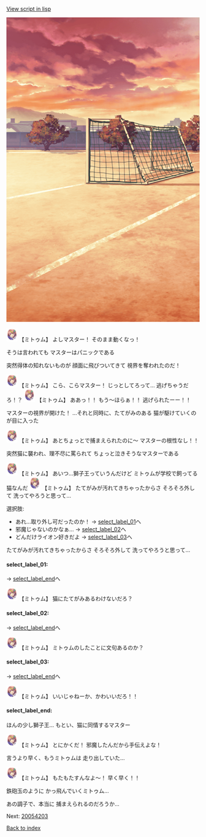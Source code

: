 [View script in lisp](../scripts/20054202.txt)

![Schoolyard_evening.png](../images/backgrounds/Schoolyard_evening.png)

<img src="../images/units/200511.png" alt="200511.png" height="34"/>
【ミトゥム】
よしマスター！
そのまま動くなっ！

そうは言われても
マスターはパニックである

突然得体の知れないものが
顔面に飛びついてきて
視界を奪われたのだ！

<img src="../images/units/200511.png" alt="200511.png" height="34"/>
【ミトゥム】
こら、こらマスター！
じっとしてろって…
逃げちゃうだろ！？

<img src="../images/units/200511.png" alt="200511.png" height="34"/>
【ミトゥム】
ああっ！！
もう～ほらぁ！！
逃げられたーー！！

マスターの視界が開けた！
…それと同時に、たてがみのある
猫が駆けていくのが目に入った

<img src="../images/units/200511.png" alt="200511.png" height="34"/>
【ミトゥム】
あとちょっとで捕まえられたのに～
マスターの根性なし！！

突然猫に襲われ、理不尽に罵られて
ちょっと泣きそうなマスターである

<img src="../images/units/200511.png" alt="200511.png" height="34"/>
【ミトゥム】
あいつ…獅子王っていうんだけど
ミトゥムが学校で飼ってる猫なんだ

<img src="../images/units/200511.png" alt="200511.png" height="34"/>
【ミトゥム】
たてがみが汚れてきちゃったからさ
そろそろ外して
洗ってやろうと思って…

選択肢:
- あれ…取り外し可だったのか！ → [select_label_01](#select_label_01)へ
- 邪魔じゃないのかなぁ… → [select_label_02](#select_label_02)へ
- どんだけライオン好きだよ → [select_label_03](#select_label_03)へ

たてがみが汚れてきちゃったからさ
そろそろ外して
洗ってやろうと思って…

#### select_label_01:
 → [select_label_end](#select_label_end)へ

<img src="../images/units/200511.png" alt="200511.png" height="34"/>
【ミトゥム】
猫にたてがみあるわけないだろ？

#### select_label_02:
 → [select_label_end](#select_label_end)へ

<img src="../images/units/200511.png" alt="200511.png" height="34"/>
【ミトゥム】
ミトゥムのしたことに文句あるのか？

#### select_label_03:
 → [select_label_end](#select_label_end)へ

<img src="../images/units/200511.png" alt="200511.png" height="34"/>
【ミトゥム】
いいじゃねーか、かわいいだろ！！

#### select_label_end:

ほんの少し獅子王…
もとい、猫に同情するマスター

<img src="../images/units/200511.png" alt="200511.png" height="34"/>
【ミトゥム】
とにかくだ！
邪魔したんだから手伝えよな！

言うより早く、もうミトゥムは
走り出していた…

<img src="../images/units/200511.png" alt="200511.png" height="34"/>
【ミトゥム】
もたもたすんなよ～！
早く早く！！

鉄砲玉のように
かっ飛んでいくミトゥム…

あの調子で、本当に
捕まえられるのだろうか…

Next: [20054203](20054203.md)

[Back to index](index.md)
